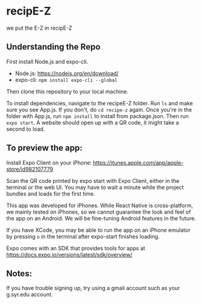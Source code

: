 # recipE-Z
we put the E-Z in recipE-Z

## Understanding the Repo

First install Node.js and expo-cli.
- Node.js: https://nodejs.org/en/download/
- expo-cli: `npm install expo-cli --global`

Then clone this repository to your local machine.

To install dependencies, navigate to the recipeE-Z folder. Run `ls` and make sure you see App.js. If you don't, do `cd recipe-z` again. 
Once you're in the folder with App.js, run `npm install` to install from package.json. Then run `expo start`. A website should open up with a QR code, it might take a second to load. 

## To preview the app:

Install Expo Client on your iPhone: https://itunes.apple.com/app/apple-store/id982107779

Scan the QR code printed by expo start with Expo Client, either in the terminal or the web UI. You may have to wait a minute while the project bundles and loads for the first time.

This app was developed for iPhones. While React Native is cross-platform, we mainly tested on iPhones, so we cannot guarantee the look and feel of the app on an Android. We will be fine-tuning Android features in the future.

If you have XCode, you may be able to run the app on an iPhone emulator by pressing `o` in the terminal after expo-start finishes loading. 

Expo comes with an SDK that provides tools for apps at https://docs.expo.io/versions/latest/sdk/overview/

## Notes:
If you have trouble signing up, try using a gmail account such as your g.syr.edu account. 
